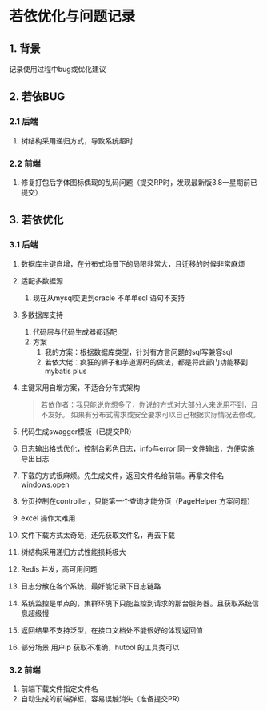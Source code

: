 # 若依优化与问题记录

## 1. 背景

记录使用过程中bug或优化建议

## 2. 若依BUG

### 2.1 后端

1. 树结构采用递归方式，导致系统超时

### 2.2 前端

1. 修复打包后字体图标偶现的乱码问题（提交RP时，发现最新版3.8一星期前已提交）

## 3. 若依优化

### 3.1 后端

1. 数据库主键自增，在分布式场景下的局限非常大，且迁移的时候非常麻烦

1. 适配多数据源

   1. 现在从mysql变更到oracle 不单单sql 语句不支持

1. 多数据库支持

   1. 代码层与代码生成器都适配
   1. 方案
      1. 我的方案：根据数据库类型，针对有方言问题的sql写兼容sql
      1. 若依大佬：疯狂的狮子和芋道源码的做法，都是将此部门功能移到mybatis plus

1. 主键采用自增方案，不适合分布式架构

   >若依作者：我只能说你想多了，你说的方式对大部分人来说用不到，且不友好。
   >如果有分布式需求或安全要求可以自己根据实际情况去修改。

1. 代码生成swagger模板（已提交PR）

1. 日志输出格式优化，控制台彩色日志，info与error 同一文件输出，方便实施导出日志

1. 下载的方式很麻烦。先生成文件，返回文件名给前端。再拿文件名 windows.open

1. 分页控制在controller，只能第一个查询才能分页（PageHelper 方案问题）

1. excel 操作太难用

1. 文件下载方式太奇葩，还先获取文件名，再去下载

1. 树结构采用递归方式性能损耗极大

1. Redis 并发，高可用问题

1. 日志分散在各个系统，最好能记录下日志链路

1. 系统监控是单点的，集群环境下只能监控到请求的那台服务器。且获取系统信息超级慢

1. 返回结果不支持泛型，在接口文档处不能很好的体现返回值

1. 部分场景 用户ip 获取不准确，hutool 的工具类可以

### 3.2 前端

1. 前端下载文件指定文件名
2. 自动生成的前端弹框，容易误触消失（准备提交PR）